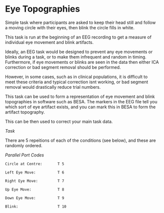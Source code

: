# Eye Topographies  

Simple task where participants are asked to keep their head still and follow a moving circle with their eyes, then blink the circle fills in white. 

This task is run at the beginning of an EEG recording to get a measure of individual eye movement and blink artifacts. 

Ideally, an EEG task would be designed to prevent any eye movements or blinks during a task, or to make them infrequent and random in timing. Furthermore, if eye movements or blinks are seen in the data then either ICA correction or bad segment removal should be performed. 

However, in some cases, such as in clinical populations, it is difficult to meet these criteria and typical correction isnt working, or bad segment removal would drastically reduce trial numbers. 

This task can be used to form a representation of eye movement and blink topographies in software such as BESA. The markers in the EEG file tell you which sort of eye artifact exists, and you can mark this in BESA to form the artifact topography. 

This can be then used to correct your main task data. 

_Task_

There are 5 repeitions of each of the conditions (see below), and these are randomly ordered. 

_Parallel Port Codes_

    Circle at Centre:       T 5

    Left Eye Move:          T 6

    Right Eye Move:         T 7

    Up Eye Move:            T 8

    Down Eye Move:          T 9

    Blink:                  T 10


